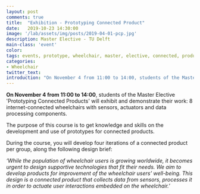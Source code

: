 ```yaml
---
layout: post
comments: true
title:  "Exhibition - Prototyping Connected Product"
date:   2019-10-23 14:30:00
image: '/lab/assets/img/posts/2019-04-01-pcp.jpg'
description: Master Elective - TU Delft
main-class: 'event'
color:
tags: events, prototype, wheelchair, master, elective, connected, product
categories:
- Wheelchair
twitter_text:
introduction: "On November 4 from 11:00 to 14:00, students of the Master Elective 'Prototyping Connected Products' will exhibit and demonstrate their work: 8 internet-connected wheelchairs with sensors, actuators and data processing components."
---
```


**On November 4 from 11:00 to 14:00**, students of the Master Elective 'Prototyping
Connected Products' will exhibit and demonstrate their work: 8 internet-connected
wheelchairs with sensors, actuators and data processing components.

The purpose of this course is to get knowledge and skills on the development
and use of prototypes for connected products.

During the course, you will develop four iterations of a connected product per
group, along the following design brief:

*‘While the population of wheelchair users is growing worldwide, it becomes urgent
to design supportive technologies that fit their needs. We aim to develop products
for improvement of the wheelchair users’ well-being. This design is a connected
product that collects data from sensors, processes it in order to actuate user
interactions embedded on the wheelchair.’*
